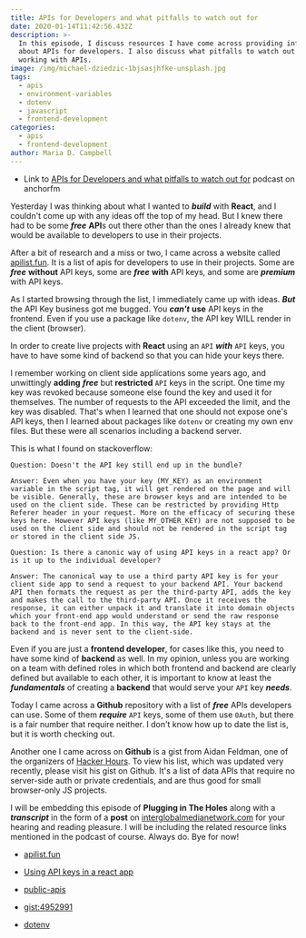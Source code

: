 ```yaml
---
title: APIs for Developers and what pitfalls to watch out for
date: 2020-01-14T11:42:56.432Z
description: >-
  In this episode, I discuss resources I have come across providing information
  about APIs for developers. I also discuss what pitfalls to watch out for when
  working with APIs.
image: /img/michael-dziedzic-1bjsasjhfke-unsplash.jpg
tags:
  - apis
  - environment-variables
  - dotenv
  - javascript
  - frontend-development
categories:
  - apis
  - frontend-development
author: Maria D. Campbell
---
```

- Link to [APIs for Developers and what pitfalls to watch out for](https://anchor.fm/maria-campbell/episodes/APIs-for-Developers-and-what-pitfalls-to-watch-out-for-ea5vup) podcast on anchorfm

Yesterday I was thinking about what I wanted to ***build*** with **React**, and I couldn't come up with any ideas off the top of my head. But I knew there had to be some ***free*** **API**s out there other than the ones I already knew that would be available to developers to use in their projects. 

After a bit of research and a miss or two, I came across a website called [apilist.fun](https://apilist.fun/). It is a list of apis for developers to use in their projects. Some are ***free*** **without** API keys, some are ***free*** **with** API keys, and some are ***premium*** with API keys.

As I started browsing through the list, I immediately came up with ideas. ***But*** the API Key business got me bugged. You ***can't*** **use** API keys in the frontend. Even if you use a package like `dotenv`, the API key WILL render in the client (browser).

In order to create live projects with **React** using an `API` ***with*** `API` keys, you have to have some kind of backend so that you can hide your keys there.

I remember working on client side applications some years ago, and unwittingly **adding** ***free*** but **restricted** `API` keys in the script. One time my key was revoked because someone else found the key and used it for themselves. The number of requests to the API exceeded the limit, and the key was disabled. That's when I learned that one should not expose one's API keys, then I learned about packages like `dotenv` or creating my own env files. But these were all scenarios including a backend server.

This is what I found on stackoverflow:

```
Question: Doesn't the API key still end up in the bundle?

Answer: Even when you have your key (MY_KEY) as an environment variable in the script tag, it will get rendered on the page and will be visible. Generally, these are browser keys and are intended to be used on the client side. These can be restricted by providing Http Referer header in your request. More on the efficacy of securing these keys here. However API keys (like MY_OTHER_KEY) are not supposed to be used on the client side and should not be rendered in the script tag or stored in the client side JS.

Question: Is there a canonic way of using API keys in a react app? Or is it up to the individual developer?

Answer: The canonical way to use a third party API key is for your client side app to send a request to your backend API. Your backend API then formats the request as per the third-party API, adds the key and makes the call to the third-party API. Once it receives the response, it can either unpack it and translate it into domain objects which your front-end app would understand or send the raw response back to the front-end app. In this way, the API key stays at the backend and is never sent to the client-side.
```

Even if you are just a **frontend developer**, for cases like this, you need to have some kind of **backend** as well. In my opinion, unless you are working on a team with defined roles in which both frontend and backend are clearly defined but available to each other, it is important to know at least the ***fundamentals*** of creating a **backend** that would serve your `API` key ***needs***.

Today I came across a **Github** repository with a list of ***free*** APIs developers can use. Some of them ***require*** `API` keys, some of them use `0Auth`, but there is a fair number that require neither. I don't know how up to date the list is, but it is worth checking out.

Another one I came across on **Github** is a gist from Aidan Feldman, one of the organizers of [Hacker Hours](https://hackerhours.org/). To view his list, which was updated very recently, please visit his gist on Github. It's a list of data APIs that require no server-side auth or private credentials, and are thus good for small browser-only JS projects.

I will be embedding this episode of **Plugging in The Holes** along with a ***transcript*** in the form of a **post** on [interglobalmedianetwork.com](https://www.interglobalmedianetwork.com/) for your hearing and reading pleasure. I will be including the related resource links mentioned in the podcast of course. Always do. Bye for now!

- [apilist.fun](https://apilist.fun/)

- [Using API keys in a react app](https://stackoverflow.com/questions/46838015/using-api-keys-in-a-react-app/46839021#46839021)

- [public-apis](https://github.com/public-apis/public-apis)

- [gist:4952991](https://gist.github.com/afeld/4952991)

- [dotenv](https://www.npmjs.com/package/dotenv)


